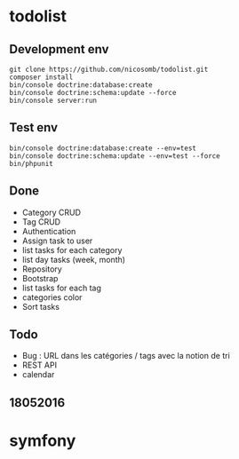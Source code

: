 # todolist

## Development env

```
git clone https://github.com/nicosomb/todolist.git
composer install
bin/console doctrine:database:create
bin/console doctrine:schema:update --force 
bin/console server:run
```

## Test env

```
bin/console doctrine:database:create --env=test
bin/console doctrine:schema:update --env=test --force 
bin/phpunit
```

## Done

* Category CRUD
* Tag CRUD
* Authentication
* Assign task to user
* list tasks for each category
* list day tasks (week, month)
* Repository
* Bootstrap
* list tasks for each tag
* categories color
* Sort tasks

## Todo

* Bug : URL dans les catégories / tags avec la notion de tri
* REST API
* calendar

## 18052016
# symfony
